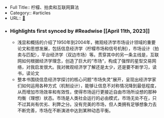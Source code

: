 - Full Title:: 柠檬、拍卖和互联网算法
- Category:: #articles
- URL:: [🔗](https://book.douban.com/subject/30483399/)
- ### Highlights first synced by #Readwise [[April 11th, 2023]]
    - 浅显和概括的介绍了1950年到2004年，微观经济学市场设计领域的重要论文和思想发展，包括信息经济学（柠檬市场和信号机制），市场设计（拍卖与匹配），平台经济学（双边市场）等。贯穿其中的另一条主线是，互联网如何根据经济学理念，创造了巨大的“市场“，构成了强悍的星型交易网络，对我启发很大。我对微观经济学了解还是太少，还是要不断学习，读书，读论文
    - 整本书围绕信息经济学探讨的核心问题“市场失灵”展开，呈现出经济学家们如何运用各种方式（机制设计），能够让信息不对称情况降到最低程度，从而增加市场效率和有效性，使得市场运行更接近自由市场所设想的那种均衡（理想）状态。市场是人类社会运行的必由模式，市场无处不在，只不过其尚有优劣、利弊之分。没有完美的市场，但人类拥有足够想象力去不断完善，市场在不断演进中达到某种动态平衡。
